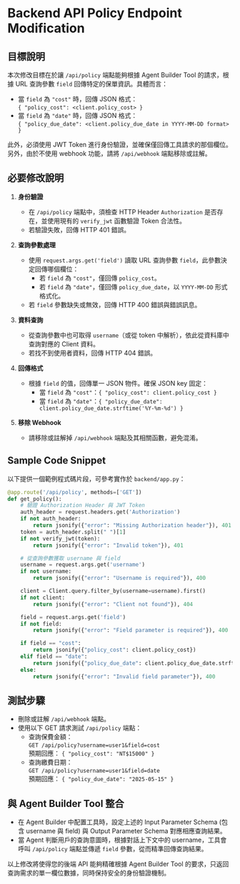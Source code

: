 # Backend API Policy Endpoint Modification

## 目標說明
本次修改目標在於讓 `/api/policy` 端點能夠根據 Agent Builder Tool 的請求，根據 URL 查詢參數 `field` 回傳特定的保單資訊。具體而言：
- 當 `field` 為 `"cost"` 時，回傳 JSON 格式：  
  `{ "policy_cost": <client.policy_cost> }`
- 當 `field` 為 `"date"` 時，回傳 JSON 格式：  
  `{ "policy_due_date": <client.policy_due_date in YYYY-MM-DD format> }`
  
此外，必須使用 JWT Token 進行身份驗證，並確保僅回傳工具請求的那個欄位。另外，由於不使用 webhook 功能，請將 `/api/webhook` 端點移除或註解。

## 必要修改說明

1. **身份驗證**  
   - 在 `/api/policy` 端點中，須檢查 HTTP Header `Authorization` 是否存在，並使用現有的 `verify_jwt` 函數驗證 Token 合法性。
   - 若驗證失敗，回傳 HTTP 401 錯誤。

2. **查詢參數處理**  
   - 使用 `request.args.get('field')` 讀取 URL 查詢參數 `field`，此參數決定回傳哪個欄位：
     - 若 `field` 為 `"cost"`，僅回傳 `policy_cost`。
     - 若 `field` 為 `"date"`，僅回傳 `policy_due_date`，以 `YYYY-MM-DD` 形式格式化。
   - 若 `field` 參數缺失或無效，回傳 HTTP 400 錯誤與錯誤訊息。

3. **資料查詢**  
   - 從查詢參數中也可取得 `username`（或從 token 中解析），依此從資料庫中查詢對應的 Client 資料。
   - 若找不到使用者資料，回傳 HTTP 404 錯誤。

4. **回傳格式**  
   - 根據 `field` 的值，回傳單一 JSON 物件。確保 JSON key 固定：
     - 當 `field` 為 `"cost"`：`{ "policy_cost": client.policy_cost }`
     - 當 `field` 為 `"date"`：`{ "policy_due_date": client.policy_due_date.strftime('%Y-%m-%d') }`

5. **移除 Webhook**  
   - 請移除或註解掉 `/api/webhook` 端點及其相關函數，避免混淆。

## Sample Code Snippet
以下提供一個範例程式碼片段，可參考實作於 `backend/app.py`：

```python
@app.route('/api/policy', methods=['GET'])
def get_policy():
    # 驗證 Authorization Header 與 JWT Token
    auth_header = request.headers.get('Authorization')
    if not auth_header:
        return jsonify({"error": "Missing Authorization header"}), 401
    token = auth_header.split(" ")[1]
    if not verify_jwt(token):
        return jsonify({"error": "Invalid token"}), 401

    # 從查詢參數獲取 username 與 field
    username = request.args.get('username')
    if not username:
        return jsonify({"error": "Username is required"}), 400

    client = Client.query.filter_by(username=username).first()
    if not client:
        return jsonify({"error": "Client not found"}), 404

    field = request.args.get('field')
    if not field:
        return jsonify({"error": "Field parameter is required"}), 400

    if field == "cost":
        return jsonify({"policy_cost": client.policy_cost})
    elif field == "date":
        return jsonify({"policy_due_date": client.policy_due_date.strftime('%Y-%m-%d')})
    else:
        return jsonify({"error": "Invalid field parameter"}), 400
```

## 測試步驟
- 刪除或註解 `/api/webhook` 端點。
- 使用以下 GET 請求測試 `/api/policy` 端點：
  - 查詢保費金額：  
    `GET /api/policy?username=user1&field=cost`  
    預期回應： `{ "policy_cost": "NT$15000" }`
  - 查詢繳費日期：  
    `GET /api/policy?username=user1&field=date`  
    預期回應： `{ "policy_due_date": "2025-05-15" }`

## 與 Agent Builder Tool 整合
- 在 Agent Builder 中配置工具時，設定上述的 Input Parameter Schema (包含 username 與 field) 與 Output Parameter Schema 對應相應查詢結果。
- 當 Agent 判斷用戶的查詢意圖時，根據對話上下文中的 username，工具會呼叫 `/api/policy` 端點並傳遞 `field` 參數，從而精準回傳查詢結果。

以上修改將使得您的後端 API 能夠精確根據 Agent Builder Tool 的要求，只返回查詢需求的單一欄位數據，同時保持安全的身份驗證機制。